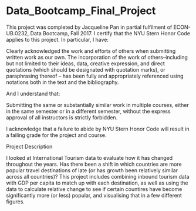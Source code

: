 # Data_Bootcamp_Final_Project

This project was completed by Jacqueline Pan in partial fulfilment of ECON-UB.0232,
Data Bootcamp, Fall 2017. I certify that the NYU Stern Honor Code applies to this project. In
particular, I have:

Clearly acknowledged the work and efforts of others when submitting written work as our own.
The incorporation of the work of others–including but not limited to their ideas, data, creative expression, and direct quotations (which should be designated with quotation marks), or paraphrasing thereof – has been fully and appropriately referenced using notations both in the text and the bibliography.

And I understand that:

Submitting the same or substantially similar work in multiple courses, either in the same semester or in a different semester, without the express approval of all instructors is strictly forbidden.

I acknowledge that a failure to abide by NYU Stern Honor Code will result in a failing grade for the project and course.

Project Description

I looked at International Tourism data to evaluate how it has changed throughout the years. Has there been a shift in which countries are more popular travel destinations of late (or has growth been relatively similar across all countries)? This project includes combining inbound tourism data with GDP per capita to match up with each destination, as well as using the data to calculate relative change to see if certain countires have become significantly more (or less) popular, and visualising that in a few different figures.
